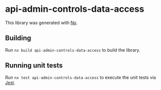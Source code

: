 # api-admin-controls-data-access

This library was generated with [Nx](https://nx.dev).

## Building

Run `nx build api-admin-controls-data-access` to build the library.

## Running unit tests

Run `nx test api-admin-controls-data-access` to execute the unit tests via [Jest](https://jestjs.io).

